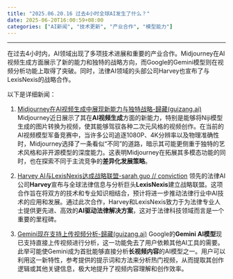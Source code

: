 ```yaml
---
title: "2025.06.20.16 过去4小时全球AI发生了什么？"
date: 2025-06-20T16:00:59+08:00
categories: ["AI新闻", "技术更新", "产业合作", "模型能力"]
---
```


---

在过去4小时内，AI领域出现了多项技术进展和重要的产业合作。Midjourney在AI视频生成方面展示了新的能力和独特的战略方向，而Google的Gemini模型则在视频分析功能上取得了突破。同时，法律AI领域的头部公司Harvey也宣布了与LexisNexis的战略合作。

以下是详细新闻：

1.  [Midjourney在AI视频生成中展现新能力与独特战略-歸藏(guizang.ai)](https://x.com/op7418/status/1935952073222504708)
    Midjourney近日展示了其在**AI视频生成**方面的新能力，特别是能够将Niji模型生成的图片转换为视频，使其能够驾驭各种二次元风格的视频创作。在当前的AI视频模型军备竞赛中，当许多公司追逐1080P、4K分辨率以及物理准确性时，Midjourney选择了一条看似“不同”的道路，暗示其可能更侧重于独特的艺术风格和非开源模型的深度能力。这表明Midjourney在拓展其多模态功能的同时，也在探索不同于主流竞争的**差异化发展策略**。

2.  [Harvey AI与LexisNexis达成战略联盟-sarah guo // conviction](https://x.com/saranormous/status/1935921276406972849)
    领先的法律AI公司**Harvey**宣布与全球法律信息与分析巨头**LexisNexis**建立战略联盟。这项合作旨在将双方的技术和专业知识相结合，预计将进一步推动法律行业中AI技术的应用和发展。通过此次合作，Harvey和LexisNexis致力于为法律专业人士提供更先进、高效的**AI驱动法律解决方案**，这对于法律科技领域而言是一个重要的里程碑。

3.  [Gemini现在支持上传视频分析-歸藏(guizang.ai)](https://x.com/op7418/status/1935917854626640070)
    Google的**Gemini AI模型**现已支持直接上传视频进行分析，这一功能免去了用户依赖其他AI工具的需要。此举可能使Gemini成为首批能够直接分析**长视频内容**的AI模型之一。用户可以利用这一新特性，参考提供的提示词和方法来分析热门视频，从而提取其创作逻辑或其他关键信息，极大地提升了视频内容理解和创作效率。
